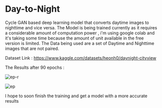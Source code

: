 # Day-to-Night
Cycle GAN based deep learning model that converts daytime images to nighttime and vice versa.
The Model is being trained currently as it requires a considerable amount of computation power , i'm using google colab and it's taking some time because the amount of unit available in the free version is limited.
The Data being used are a set of Daytime and Nighttime images that are not paired.   


Dataset Link : https://www.kaggle.com/datasets/heonh0/daynight-cityview

The Results after 90 epochs :

![ep-r](https://github.com/aditya-mishra01/Day-to-Night/assets/55494834/b202c753-da93-4777-9d5b-ff77b4b5faef)



![ep](https://github.com/aditya-mishra01/Day-to-Night/assets/55494834/bfa550b3-b7b4-4b8f-b7bb-8027387ba8bb)


I hope to soon finish the training and get a model with a more accurate results 
